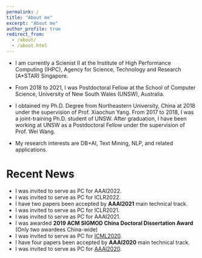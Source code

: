 ```yaml
---
permalink: /
title: "About me"
excerpt: "About me"
author_profile: true
redirect_from: 
  - /about/
  - /about.html
---
```


* I am currently a Scienist II at the Institute of High Performance Computing (IHPC), Agency for Science, Technology and Research (A\*STAR) Singapore.

* From 2018 to 2021, I was Postdoctoral Fellow at the School of Computer Science, University of New South Wales (UNSW), Australia.

* I obtained my Ph.D. Degree from Northeastern University, China at 2018 under the supervision of Prof. Xiaochun Yang. From 2017 to 2018, I was a joint-training Ph.D. student of UNSW. After graduation, I have been working at UNSW as a Postdoctoral Fellow under the supervision of Prof. Wei Wang. 

* My research interests are DB+AI, Text Mining, NLP, and related applications.



# Recent News
* I was invited to serve as PC for AAAI2022.
* I was invited to serve as PC for ICLR2022.
* I have two papers been accepted by <b>AAAI2021</b> main technical track.
* I was invited to serve as PC for ICLR2021.
* I was invited to serve as PC for AAAI2021.
* I was awarded <b>2019 ACM SIGMOD China Doctoral Dissertation Award</b> (Only two awardees China-wide)
* I was invited to serve as PC for [ICML2020](https://icml.cc/Conferences/2020/).
* I have four papers been accepted by <b>AAAI2020</b> main technical track.
* I was invited to serve as PC for [AAAI2020](https://aaai.org/Conferences/AAAI-20/).
